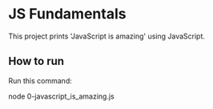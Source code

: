 # JS Fundamentals

This project prints 'JavaScript is amazing' using JavaScript.

## How to run

Run this command:

node 0-javascript_is_amazing.js

